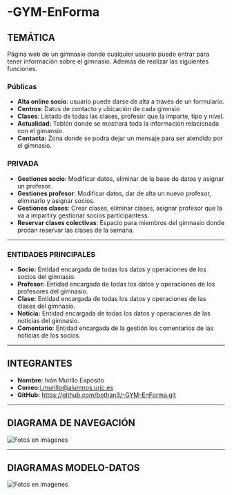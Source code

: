 # -GYM-EnForma

## TEMÁTICA


Página web de un gimnasio donde cualquier usuario puede entrar para tener información sobre el gimnasio. Además de realizar las siguientes funciones.


### Públicas


* **Alta online socio**: usuario puede darse de alta a través de un formulario.
* **Centros**: Datos de contacto y ubicación de cada gimnsio
* **Clases**: Listado de todas las clases, profesor que la imparte, tipo y nivel.
* **Actualidad:** Tablón donde se mostrará toda la información relacionada con el gimansio.
* **Contacta:** Zona donde se podra dejar un mensaje para ser atendido por el gimnasio.



### PRIVADA
* **Gestiones socio**: Modificar datos, eliminar de la base de datos y asignar un profesor.
* **Gestiones profesor**: Modificar datos, dar de alta un nuevo profesor, eliminarlo y asignar socios.
* **Gestiones clases**: Crear clases, eliminar clases, asignar profesor que la va a impartiry gestionar socios participantess.
* **Reservar clases colectivas**: Espacio para miembros del gimnasio donde prodan reservar las clases de la semana.


***

### ENTIDADES PRINCIPALES

* **Socio:** Entidad encargada de todas los datos y operaciones de los socios del gimnasio.
* **Profesor:** Entidad encargada de todas los datos y operaciones de los profesores del gimnasio.
* **Clase:** Entidad encargada de todas los datos y operaciones de las clases del gimnasio.
* **Noticia:** Entidad encargada de todas los datos y operaciones de las noticias del gimnasio.
* **Comentario:** Entidad encargada de la gestión los comentarios de las noticias de los socios.



***

## INTEGRANTES 

* **Nombre:** Iván Murillo Expósito
* **Correo:**<i.murillo@alumnos.urjc.es>
* **GitHub:** <https://github.com/bothan3/-GYM-EnForma.git>

***

## DIAGRAMA DE NAVEGACIÓN

![Fotos en imagenes](https://github.com/bothan3/-GYM-EnForma/tree/master/imagenes/mapaNavegacion.jpg)

***

## DIAGRAMAS MODELO-DATOS

![Fotos en imagenes](https://github.com/bothan3/-GYM-EnForma/tree/master/imagenes/modeDatos.png)



